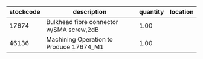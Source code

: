 |stockcode|description|quantity|location|
|---------|-----------|--------|--------|
|17674|Bulkhead fibre connector w/SMA screw,2dB|1.00||
|46136|Machining Operation to Produce 17674_M1|1.00||
